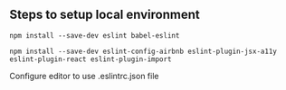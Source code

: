 ## Steps to setup local environment

```
npm install --save-dev eslint babel-eslint

npm install --save-dev eslint-config-airbnb eslint-plugin-jsx-a11y eslint-plugin-react eslint-plugin-import
```

Configure editor to use .eslintrc.json file
